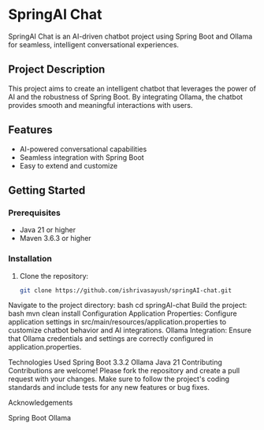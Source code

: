 # SpringAI Chat

SpringAI Chat is an AI-driven chatbot project using Spring Boot and Ollama for seamless, intelligent conversational experiences.

## Project Description

This project aims to create an intelligent chatbot that leverages the power of AI and the robustness of Spring Boot. By integrating Ollama, the chatbot provides smooth and meaningful interactions with users.

## Features

- AI-powered conversational capabilities
- Seamless integration with Spring Boot
- Easy to extend and customize

## Getting Started

### Prerequisites

- Java 21 or higher
- Maven 3.6.3 or higher

### Installation

1. Clone the repository:
   ```bash
   git clone https://github.com/ishrivasayush/springAI-chat.git
Navigate to the project directory:
bash
  cd springAI-chat
Build the project:
bash
  mvn clean install
Configuration
Application Properties: Configure application settings in src/main/resources/application.properties to customize chatbot behavior and AI integrations.
Ollama Integration: Ensure that Ollama credentials and settings are correctly configured in application.properties.

Technologies Used
Spring Boot 3.3.2
Ollama
Java 21
Contributing
Contributions are welcome! Please fork the repository and create a pull request with your changes. Make sure to follow the project's coding standards and include tests for any new features or bug fixes.

Acknowledgements

Spring Boot
Ollama
